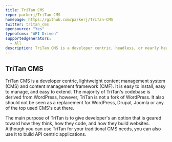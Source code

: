 ```yaml
---
title: TriTan CMS
repo: parkerj/TriTan-CMS
homepage: https://github.com/parkerj/TriTan-CMS
twitter: tritan_cms
opensource: "Yes"
typeofcms: "API Driven"
supportedgenerators:
  - All
description: TriTan CMS is a developer centric, headless, or nearly headless CMS.
---
```


## TriTan CMS

TriTan CMS is a developer centric, lightweight content management system (CMS) and content management framework (CMF). It is easy to install, easy to manage, and easy to extend. The majority of TriTan's codebase is derived from WordPress, however, TriTan is not a fork of WordPress. It also should not be seen as a replacement for WordPress, Drupal, Joomla or any of the top used CMS's out there.

The main purpose of TriTan is to give developer's an option that is geared toward how they think, how they code, and how they build websites. Although you can use TriTan for your traditional CMS needs, you can also use it to build API centric applications.
